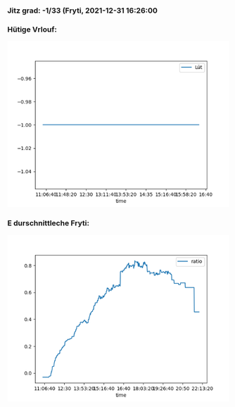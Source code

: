 ### Jitz grad: -1/33 (Fryti, 2021-12-31 16:26:00

### Hütige Vrlouf:
![Graph](Today.png)

### E durschnittleche Fryti:
![Graph](Fryti.png)